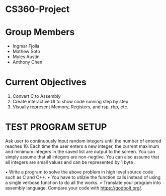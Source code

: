 # CS360-Project

# Group Members
- Ingmar Fjolla
- Mathew Soto
- Myles Austin
- Anthony Chen

# Current Objectives

1) Convert C to Assembly 
2) Create interactive UI to show code running step by step
3) Visually represent Memory, Registers, and rsp, rbp, etc.

# TEST PROGRAM SETUP 
Ask user to continuously input random integers until the number of entered reaches 10. Each time the user enters a new integer, the current maximum and minimum integers in the saved list are output to the screen. You can simply assume that all integers are non-negtive. You can also assume that all integers are small values and can be represented by 1 byte .

•  Write a program to solve the above problem in high level source code such as C and C++.
•  You have to utilzie the function calls instead of using a single verbose function to do all the works.
•  Translate your program into assembly language. Compare your code with https://godbolt.org/.

